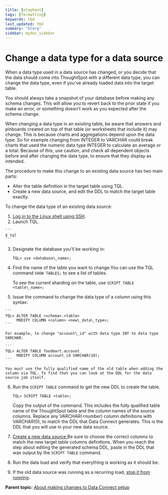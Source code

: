 ```yaml
---
title: [elephant]
tags: [formatting]
keywords: tbd
last_updated: tbd
summary: "blerg"
sidebar: mydoc_sidebar
---
```

# Change a data type for a data source

When a data type used in a data source has changed, or you decide that the data should come into ThoughtSpot with a different data type, you can change the data type, even if you've already loaded data into the target table.

You should always take a snapshot of your database before making any schema changes. This will allow you to revert back to the prior state if you make an error, or something doesn't work as you expected after the schema change.

When changing a data type in an existing table, be aware that answers and pinboards created on top of that table \(or worksheets that include it\) may change. This is because charts and aggregations depend upon the data type. So for example changing from INTEGER to VARCHAR could break charts that used the numeric data type INTEGER to calculate an average or a total. Because of this, use caution, and check all dependent objects before and after changing the data type, to ensure that they display as intended.

The procedure to make this change to an existing data source has two main parts:

-   Alter the table definition in the target table using TQL.
-   Create a new data source, and edit the DDL to match the target table exactly.

To change the data type of an existing data source:

1.   [Log in to the Linux shell using SSH](../../../admin/setup/login_console.html#). 
2.   Launch TQL. 

    ```
    $ tql
    ```

3.  Designate the database you'll be working in:

    ```
    TQL> use <database\_name>;
    ```

4.  Find the name of the table you want to change.You can use the TQL command `SHOW TABLES;` to see a list of tables.

    To see the current sharding on the table, use `SCRIPT TABLE <table\_name>;`

5.   Issue the command to change the data type of a column using this syntax: 

    ```
    TQL> ALTER TABLE <schema>.<table>
         MODIFY COLUMN <column> <new\_data\_type>;
    ```

    For example, to change "account\_id" with data type INT to data type VARCHAR:

    ```
    TQL> ALTER TABLE foodmart.account
         MODIFY COLUMN account_id VARCHAR(10);
    ```

    You must use the fully qualified name of the old table when adding the column via TQL. To find that you can look at the DDL for the data source job itself.

6.  Run the `SCRIPT TABLE` command to get the new DDL to create the table.

    ```
    TQL> SCRIPT TABLE <table>;
    ```

    Copy the output of the command. This includes the fully qualified table name of the ThoughtSpot table and the column names of the source columns. Replace any VARCHAR\(<number\) column definitions with VARCHAR\(0\), to match the DDL that Data Connect generates. This is the DDL that you will use in your new data source.

7.  [Create a new data source.](../../../shared/conrefs/../../data_connect/data_connect/setup/adding_data_source.html#)Be sure to choose the correct columns to match the new target table columns definitions. When you reach the step about editing the generated schema DDL, paste in the DDL that was output by the `SCRIPT TABLE` command.
8.  Run the data load and verify that everything is working as it should be.
9.   If the old data source was running as a recurring load, [stop it from running](../../../shared/conrefs/../../data_connect/data_connect/making_changes/stop_scheduled_job.html#). 

**Parent topic:** [About making changes to Data Connect setup](../../../data_connect/data_connect/making_changes/about_changing_etl_jobs.html)

